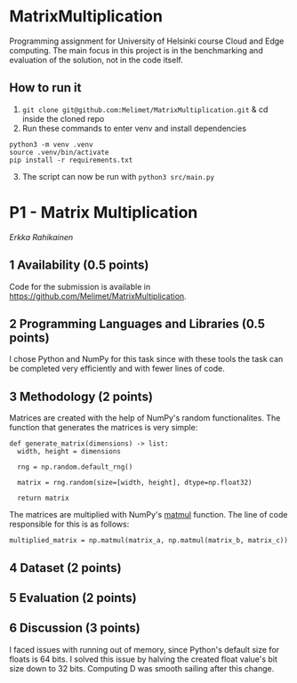 # MatrixMultiplication

Programming assignment for University of Helsinki course Cloud and Edge computing. The main focus in this project is in the benchmarking and evaluation of the solution, not in the code itself.

## How to run it

1. `git clone git@github.com:Melimet/MatrixMultiplication.git` & cd inside the cloned repo
2. Run these commands to enter venv and install dependencies
```
python3 -m venv .venv
source .venv/bin/activate
pip install -r requirements.txt
```

3. The script can now be run with `python3 src/main.py`

# P1 - Matrix Multiplication 
*Erkka Rahikainen*

## 1 Availability (0.5 points)

Code for the submission is available in https://github.com/Melimet/MatrixMultiplication.

## 2 Programming Languages and Libraries (0.5 points)

I chose Python and NumPy for this task since with these tools the task can be completed very efficiently and with fewer lines of code.

## 3 Methodology (2 points)

Matrices are created with the help of NumPy's random functionalites. The function that generates the matrices is very simple:
```
def generate_matrix(dimensions) -> list:
  width, height = dimensions
  
  rng = np.random.default_rng()
  
  matrix = rng.random(size=[width, height], dtype=np.float32)

  return matrix

```

The matrices are multiplied with NumPy's [matmul](https://numpy.org/doc/stable/reference/generated/numpy.matmul.html) function. The line of code responsible for this is as follows:
```
multiplied_matrix = np.matmul(matrix_a, np.matmul(matrix_b, matrix_c))
```


## 4 Dataset (2 points)

## 5 Evaluation (2 points)

## 6 Discussion (3 points)

I faced issues with running out of memory, since Python's default size for floats is 64 bits. I solved this issue by halving the created float value's bit size down to 32 bits. Computing D was smooth sailing after this change.